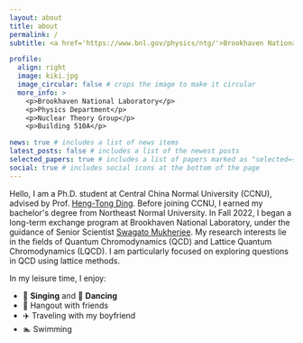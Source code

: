 ```yaml
---
layout: about
title: about
permalink: /
subtitle: <a href='https://www.bnl.gov/physics/ntg/'>Brookhaven National Laboratory</a>/<a href='https://phy.ccnu.edu.cn/'>Central China Normal University</a>

profile:
  align: right
  image: kiki.jpg
  image_circular: false # crops the image to make it circular
  more_info: >
    <p>Brookhaven National Laboratory</p>
    <p>Physics Department</p>
    <p>Nuclear Theory Group</p>
    <p>Building 510A</p>

news: true # includes a list of news items
latest_posts: false # includes a list of the newest posts
selected_papers: true # includes a list of papers marked as "selected={true}"
social: true # includes social icons at the bottom of the page
---
```

Hello, I am a Ph.D. student at Central China Normal University (CCNU), advised by Prof. [Heng-Tong Ding](https://inspirehep.net/authors/1259382?ui-citation-summary=true). Before joining CCNU, I earned my bachelor's degree from Northeast Normal University. In Fall 2022, I began a long-term exchange program at Brookhaven National Laboratory, under the guidance of Senior Scientist [Swagato Mukherjee](https://inspirehep.net/authors/1036483?ui-citation-summary=true). My research interests lie in the fields of Quantum Chromodynamics (QCD) and Lattice Quantum Chromodynamics (LQCD). I am particularly focused on exploring questions in QCD using lattice methods.

In my leisure time, I enjoy:

- 🎤 **Singing** and 💃 **Dancing**
- 👫 Hangout with friends
- ✈️ Traveling with my boyfriend
- 🏊 Swimming

